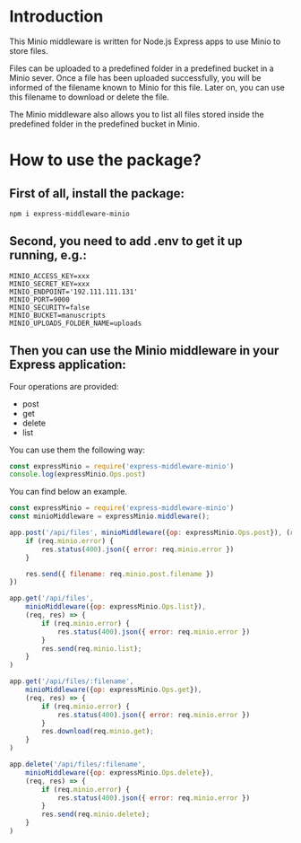 # Introduction

This Minio middleware is written for Node.js Express apps to use Minio to store files.

Files can be uploaded to a predefined folder in a predefined bucket in a Minio sever. Once a file has been uploaded successfully, you will be informed of the filename known to Minio for this file. Later on, you can use this filename to download or delete the file.

The Minio middleware also allows you to list all files stored inside the predefined folder in the predefined bucket in Minio.

# How to use the package?

## First of all, install the package:

```shell
npm i express-middleware-minio
```

## Second, you need to add .env to get it up running, e.g.:

```shell
MINIO_ACCESS_KEY=xxx
MINIO_SECRET_KEY=xxx
MINIO_ENDPOINT='192.111.111.131'
MINIO_PORT=9000
MINIO_SECURITY=false
MINIO_BUCKET=manuscripts
MINIO_UPLOADS_FOLDER_NAME=uploads
```

## Then you can use the Minio middleware in your Express application:
Four operations are provided:
* post
* get
* delete
* list

You can use them the following way:
```javascript
const expressMinio = require('express-middleware-minio')
console.log(expressMinio.Ops.post)
```

You can find below an example.

```javascript
const expressMinio = require('express-middleware-minio')
const minioMiddleware = expressMinio.middleware();

app.post('/api/files', minioMiddleware({op: expressMinio.Ops.post}), (req, res) => {
	if (req.minio.error) {
		res.status(400).json({ error: req.minio.error })
	}

	res.send({ filename: req.minio.post.filename })
})

app.get('/api/files',
	minioMiddleware({op: expressMinio.Ops.list}),
	(req, res) => {
		if (req.minio.error) {
			res.status(400).json({ error: req.minio.error })
		}
		res.send(req.minio.list);
	}
)

app.get('/api/files/:filename',
	minioMiddleware({op: expressMinio.Ops.get}),
	(req, res) => {
		if (req.minio.error) {
			res.status(400).json({ error: req.minio.error })
		}
		res.download(req.minio.get);
	}
)

app.delete('/api/files/:filename',
	minioMiddleware({op: expressMinio.Ops.delete}),
	(req, res) => {
		if (req.minio.error) {
			res.status(400).json({ error: req.minio.error })
		}
		res.send(req.minio.delete);
	}
)
```
